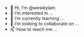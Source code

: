 - 👋 Hi, I’m @wesleylam
- 👀 I’m interested in ...
- 🌱 I’m currently learning ...
- 💞️ I’m looking to collaborate on ...
- 📫 How to reach me ...

<!---
wesleylam/wesleylam is a ✨ special ✨ repository because its `README.md` (this file) appears on your GitHub profile.
You can click the Preview link to take a look at your changes.
--->
